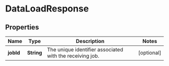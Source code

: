 

# DataLoadResponse


## Properties

| Name | Type | Description | Notes |
|------------ | ------------- | ------------- | -------------|
|**jobId** | **String** | The unique identifier associated with the receiving job. |  [optional] |



